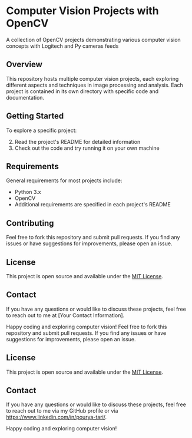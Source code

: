 # Computer Vision Projects with OpenCV

A collection of OpenCV projects demonstrating various computer vision concepts with Logitech and Py cameras feeds

## Overview

This repository hosts multiple computer vision projects, each exploring different aspects and techniques in image processing and analysis. Each project is contained in its own directory with specific code and documentation.

## Getting Started

To explore a specific project:

2. Read the project's README for detailed information
3. Check out the code and try running it on your own machine

## Requirements

General requirements for most projects include:
- Python 3.x
- OpenCV
- Additional requirements are specified in each project's README

## Contributing

Feel free to fork this repository and submit pull requests. If you find any issues or have suggestions for improvements, please open an issue.

## License

This project is open source and available under the [MIT License](LICENSE).

## Contact

If you have any questions or would like to discuss these projects, feel free to reach out to me at [Your Contact Information].

Happy coding and exploring computer vision!
Feel free to fork this repository and submit pull requests. If you find any issues or have suggestions for improvements, please open an issue.

## License

This project is open source and available under the [MIT License](LICENSE).

## Contact

If you have any questions or would like to discuss these projects, feel free to reach out to me via my GitHub profile or via https://www.linkedin.com/in/pourya-tari/.

Happy coding and exploring computer vision!
